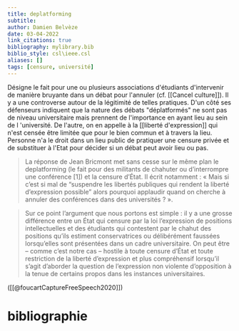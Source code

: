 ```yaml
---
title: deplatforming
subtitle:
author: Damien Belvèze
date: 03-04-2022
link_citations: true
bibliography: mylibrary.bib
biblio_style: csl\ieee.csl
aliases: []
tags: [censure, université]
---
```



Désigne le fait pour une ou plusieurs associations d'étudiants d'intervenir de manière bruyante dans un débat pour l'annuler (cf. [[Cancel culture]]). 
Il y a une controverse autour de la légitimité de telles pratiques. 
D'un côté ses défenseurs indiquent que la nature des débats "déplatformés" ne sont pas de niveau universitaire mais prennent de l'importance en ayant lieu au sein de l 'université.
De l'autre, on en appelle à la [[liberté d'expression]] qui n'est censée être limitée que pour le bien commun et à travers la lieu. Personne n'a le droit dans un lieu public de pratiquer une censure privée et de substituer à l'Etat pour décider si un débat peut avoir lieu ou pas. 

>La réponse de Jean Bricmont met sans cesse sur le même plan le deplatforming (le fait pour des militants de chahuter ou d’interrompre une conférence [1]) et la censure d’État. Il écrit notamment : « Mais si c’est si mal de “suspendre les libertés publiques qui rendent la liberté d’expression possible” alors pourquoi applaudir quand on cherche à annuler des conférences dans des universités ? ».

>Sur ce point l’argument que nous portons est simple : il y a une grosse différence entre un État qui censure par la loi l’expression de positions intellectuelles et des étudiants qui contestent par le chahut des positions qu’ils estiment conservatrices ou délibérément faussées lorsqu’elles sont présentées dans un cadre universitaire. On peut être – comme c’est notre cas – hostile à toute censure d’État et toute restriction de la liberté d’expression et plus compréhensif lorsqu’il s’agit d’aborder la question de l’expression non violente d’opposition à la tenue de certains propos dans les instances universitaires.

([[@foucartCaptureFreeSpeech2020]])




# bibliographie


